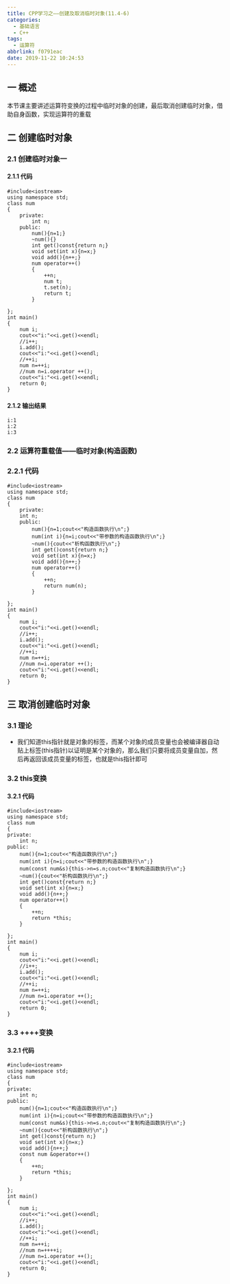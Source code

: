 ```yaml
---
title: CPP学习之——创建及取消临时对象(11.4-6)
categories:
  - 基础语言
  - C++
tags:
  - 运算符
abbrlink: f0791eac
date: 2019-11-22 10:24:53
---
```

## 一 概述

本节课主要讲述运算符变换的过程中临时对象的创建，最后取消创建临时对象，借助自身函数，实现运算符的重载   

<!--more-->

## 二 创建临时对象

### 2.1 创建临时对象一

#### 2.1.1 代码

```
#include<iostream>
using namespace std;
class num
{
	private:
		int n;
	public:
		num(){n=1;}
		~num(){}
		int get()const{return n;}
		void set(int x){n=x;}
		void add(){n++;}
		num operator++()
		{
			++n;
			num t;
			t.set(n);
			return t;
		}

};
int main()
{
	num i;
	cout<<"i:"<<i.get()<<endl;
	//i++;
	i.add();
	cout<<"i:"<<i.get()<<endl;
	//++i;
	num n=++i;
	//num n=i.operator ++();
	cout<<"i:"<<i.get()<<endl;
	return 0;
}
```

#### 2.1.2 输出结果

```
i:1
i:2
i:3
```

### 2.2 运算符重载值——临时对象(构造函数)

### 2.2.1 代码

```
#include<iostream>
using namespace std;
class num
{
	private:
	int n;
	public:
		num(){n=1;cout<<"构造函数执行\n";}
		num(int i){n=i;cout<<"带参数的构造函数执行\n";}
		~num(){cout<<"析构函数执行\n";}
		int get()const{return n;}
		void set(int x){n=x;}
		void add(){n++;}
		num operator++()
		{
			++n;
			return num(n);
		}

};
int main()
{
	num i;
	cout<<"i:"<<i.get()<<endl;
	//i++;
	i.add();
	cout<<"i:"<<i.get()<<endl;
	//++i;
	num n=++i;
	//num n=i.operator ++();
	cout<<"i:"<<i.get()<<endl;
	return 0;
}
```

## 三 取消创建临时对象

### 3.1 理论

* 我们知道this指针就是对象的标签，而某个对象的成员变量也会被编译器自动贴上标签(this指针)以证明是某个对象的，那么我们只要将成员变量自加，然后再返回该成员变量的标签，也就是this指针即可

### 3.2 this变换

#### 3.2.1 代码

```
#include<iostream>
using namespace std;
class num
{
private:
	int n;
public:
	num(){n=1;cout<<"构造函数执行\n";}
	num(int i){n=i;cout<<"带参数的构造函数执行\n";}
	num(const num&s){this->n=s.n;cout<<"复制构造函数执行\n";}
	~num(){cout<<"析构函数执行\n";}
	int get()const{return n;}
	void set(int x){n=x;}
	void add(){n++;}
	num operator++()
	{
		++n;
		return *this;
	}

};
int main()
{
	num i;
	cout<<"i:"<<i.get()<<endl;
	//i++;
	i.add();
	cout<<"i:"<<i.get()<<endl;
	//++i;
	num n=++i;
	//num n=i.operator ++();
	cout<<"i:"<<i.get()<<endl;
	return 0;
}
```

### 3.3 ++++变换

#### 3.2.1 代码

```
#include<iostream>
using namespace std;
class num
{
private:
	int n;
public:
	num(){n=1;cout<<"构造函数执行\n";}
	num(int i){n=i;cout<<"带参数的构造函数执行\n";}
	num(const num&s){this->n=s.n;cout<<"复制构造函数执行\n";}
	~num(){cout<<"析构函数执行\n";}
	int get()const{return n;}
	void set(int x){n=x;}
	void add(){n++;}
	const num &operator++()
	{
		++n;
		return *this;
	}

};
int main()
{
	num i;
	cout<<"i:"<<i.get()<<endl;
	//i++;
	i.add();
	cout<<"i:"<<i.get()<<endl;
	//++i;
	num n=++i;
	//num n=++++i;
	//num n=i.operator ++();
	cout<<"i:"<<i.get()<<endl;
	return 0;
}
```
